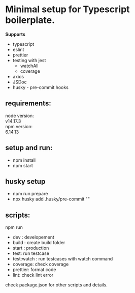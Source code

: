 # Minimal setup for Typescript boilerplate.

**Supports**

- typescript
- eslint
- prettier
- testing with jest
  - watchAll
  - coverage
- axios
- JSDoc
- husky - pre-commit hooks

## requirements:

node version: \
v14.17.3 \
npm version: \
6.14.13

## setup and run:

- npm install
- npm start

## husky setup

- npm run prepare
- npx husky add .husky/pre-commit ""

## scripts:

npm run

- dev : developement
- build : create build folder
- start : production
- test: run testcase
- test:watch : run testcases with watch command
- coverage: check coverage
- prettier: format code
- lint: check lint error

check package.json for other scripts and details.
